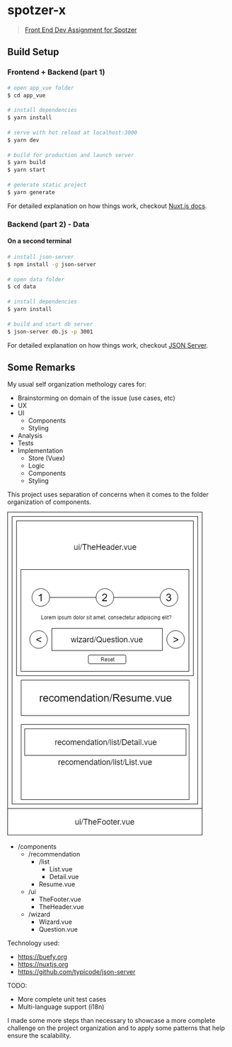 # spotzer-x

> [Front End Dev Assignment for Spotzer](/docs/Spotzer-FrontEndDeveloper-Assignment.pdf)

## Build Setup

### Frontend + Backend (part 1)
``` bash
# open app_vue folder
$ cd app_vue

# install dependencies
$ yarn install

# serve with hot reload at localhost:3000
$ yarn dev

# build for production and launch server
$ yarn build
$ yarn start

# generate static project
$ yarn generate
```

For detailed explanation on how things work, checkout [Nuxt.js docs](https://nuxtjs.org).

### Backend (part 2) - Data
#### On a second terminal
``` bash
# install json-server
$ npm install -g json-server

# open data folder
$ cd data

# install dependencies
$ yarn install

# build and start db server
$ json-server db.js -p 3001
```
For detailed explanation on how things work, checkout [JSON Server](https://github.com/typicode/json-server).

## Some Remarks

My usual self organization methology cares for:

- Brainstorming on domain of the issue (use cases, etc)
- UX
- UI
    - Components
    - Styling
- Analysis
- Tests
- Implementation
    - Store (Vuex)
    - Logic
    - Components
    - Styling

This project uses separation of concerns when it comes to the folder organization of components.

![components organization](/docs/components.png)

- /components
    - /recommendation
        - /list
            - List.vue
            - Detail.vue
        - Resume.vue
    - /ui
        - TheFooter.vue
        - TheHeader.vue
    - /wizard
        - Wizard.vue
        - Question.vue

Technology used:
- https://buefy.org
- https://nuxtjs.org
- https://github.com/typicode/json-server

TODO:
- More complete unit test cases
- Multi-language support (i18n)

I made some more steps than necessary to showcase a more complete challenge on the project organization and to apply some patterns that help ensure the scalability.

